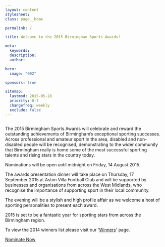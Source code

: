 ```yaml
---
layout: content
stylesheet:
class: page__home

permalink: /

title: Welcome to the 2015 Birmingham Sports Awards!

meta:
  keywords:
  description:
  author:

hero:
  image: "002"

sponsors: true

sitemap:
  lastmod: 2015-05-28
  priority: 0.7
  changefreq: weekly
  exclude: false
---
```


<img class="image__responsive box" src="{{ site.media }}/images/winners-by-media-wall.jpg" alt="">

The 2015 Birmingham Sports Awards will celebrate and reward the outstanding achievements of Birmingham&rsquo;s exceptional sporting successes. Across professional and amateur sport in the area, disabled and non-disabled people will be recognised, demonstrating to the wider community that Birmingham really is home some of the most successful sporting talents and rising stars in the country today.

Nominations will be open until midnight on Friday, 14 August 2015.

The awards presentation dinner will take place on Thursday, 17&nbsp; September&nbsp;2015 at Aston Villa Football Club and will be supported by businesses and organisations from across the West Midlands, who recognise the importance of supporting sport in their local community.

The evening will be a stylish and high profile affair as we welcome a host of sporting personalities to present each award.

2015 is set to be a fantastic year for sporting stars from across the Birmingham region.

To view the 2014 winners list please visit our '<a href="//www.birminghamsportsawards.co.uk/2014/winners/">Winners</a>' page.

<a href="{{ site.url }}/nominate/" class="btn btn--primary btn__large btn__half" title="Nominate Now">Nominate Now</a>


